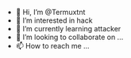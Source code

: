 - 👋 Hi, I’m @Termuxtnt
- 👀 I’m interested in hack
- 🌱 I’m currently learning attacker
- 💞️ I’m looking to collaborate on ...
- 📫 How to reach me ...

<!---
Termuxtnt/Termuxtnt is a ✨ special ✨ repository because its `README.md` (this file) appears on your GitHub profile.
You can click the Preview link to take a look at your changes.
--->
